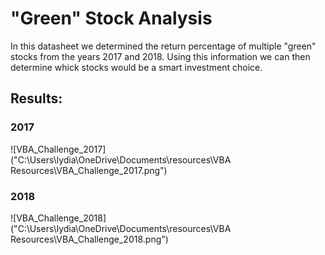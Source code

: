 # "Green" Stock Analysis
In this datasheet we determined the return percentage of multiple "green" stocks from the years 2017 and 2018. Using this information we can then determine whick stocks would be a smart investment choice.

## Results:
### 2017
![VBA_Challenge_2017]("C:\Users\lydia\OneDrive\Documents\resources\VBA Resources\VBA_Challenge_2017.png")
### 2018
![VBA_Challenge_2018]("C:\Users\lydia\OneDrive\Documents\resources\VBA Resources\VBA_Challenge_2018.png")
